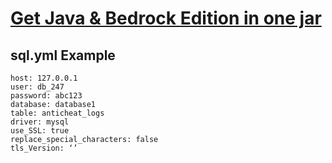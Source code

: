 # <a href="https://vagdedes.com/patreon">Get Java & Bedrock Edition in one jar</a>

## sql.yml Example
```
host: 127.0.0.1
user: db_247
password: abc123
database: database1
table: anticheat_logs
driver: mysql
use_SSL: true
replace_special_characters: false
tls_Version: ‘’
```
